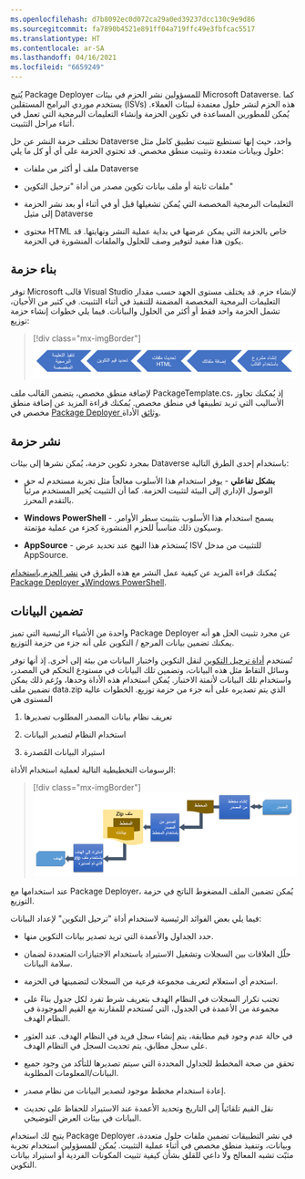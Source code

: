 ```yaml
---
ms.openlocfilehash: d7b8092ec0d072ca29a0ed39237dcc130c9e9d86
ms.sourcegitcommit: fa7890b4521e891ff04a719ffc49e3fbfcac5517
ms.translationtype: HT
ms.contentlocale: ar-SA
ms.lasthandoff: 04/16/2021
ms.locfileid: "6659249"
---
```

يُتيح Package Deployer للمسؤولين نشر الحزم في بيئات Microsoft Dataverse. كما يستخدم موردي البرامج المستقلين (ISVs) هذه الحزم لنشر حلول معتمدة لبيئات العملاء. يُمكن للمطورين المساعدة في تكوين الحزمة وإنشاء التعليمات البرمجية التي تعمل في أثناء مراحل التثبيت.

تختلف حزمة النشر عن حل Dataverse واحد، حيث إنها تستطيع تثبيت تطبيق كامل مثل حلول وبيانات متعددة وتثبيت منطق مخصص. قد تحتوي الحزمة على أي أو كل ما يلي:

-   ملف أو أكثر من ملفات Dataverse

-   ملفات ثابتة أو ملف بيانات تكوين مصدر من أداة "ترحيل التكوين"

-   التعليمات البرمجية المخصصة التي يُمكن تشغيلها قبل أو في أثناء أو بعد نشر الحزمة إلى مثيل Dataverse

-   محتوى HTML خاص بالحزمة التي يمكن عرضها في بداية عملية النشر ونهايتها. قد يكون هذا مفيد لتوفير وصف للحلول والملفات المنشورة في الحزمة.

## <a name="building-a-package"></a>بناء حزمة

توفر Microsoft قالب Visual Studio لإنشاء حزم. قد يختلف مستوى الجهد حسب مقدار التعليمات البرمجية المخصصة المضمنة للتنفيذ في أثناء التثبيت. في كثير من الأحيان، تشمل الحزمة واحد فقط أو أكثر من الحلول والبيانات. فيما يلي خطوات إنشاء حزمة توزيع:

> [!div class="mx-imgBorder"]
> [![خطوات إنشاء حزمة توزيع.](../media/steps.png)](../media/steps.png#lightbox)

لإضافة منطق مخصص، يتضمن القالب ملف PackageTemplate.cs، إذ يُمكنك تجاوز الأساليب التي تريد تطبيقها في منطق مخصص. يُمكنك قراءة المزيد عن إضافة منطق مخصص في [Package Deployer وثائق](https://docs.microsoft.com/power-platform/alm/package-deployer-tool?azure-portal=true##step-5-define-custom-code-for-your-package) الأداة.

## <a name="deploying-a-package"></a>نشر حزمة

بمجرد تكوين حزمة، يُمكن نشرها إلى بيئات Dataverse باستخدام إحدى الطرق التالية:

-   **بشكل تفاعلي** - يوفر استخدام هذا الأسلوب معالجاً مثل تجربة مستخدم له حق الوصول الإداري إلى البيئة لتثبيت الحزمة. كما أن التثبيت يُخبر المستخدم مرئياً بالتقدم المحرز.

-   **Windows PowerShell** - يسمح استخدام هذا الأسلوب بتثبيت سطر الأوامر. وسيكون ذلك مناسباً للحزم المنشورة كجزء من عملية مؤتمتة.

-   **AppSource** - يُستخدَم هذا النهج عند تحديد عرض ISV للتثبيت من مدخل AppSource.

يُمكنك قراءة المزيد عن كيفية عمل النشر مع هذه الطرق في [نشر الحزم باستخدام Package Deployer وWindows PowerShell](https://docs.microsoft.com/power-platform/admin/deploy-packages-using-package-deployer-windows-powershell/?azure-portal=true).

## <a name="including-data"></a>تضمين البيانات

واحدة من الأشياء الرئيسية التي تميز Package Deployer عن مجرد تثبيت الحل هو أنه يمكنك تضمين بيانات المرجع / التكوين على أنه جزء من حزمة التوزيع.

تُستخدم [أداة ترحيل التكوين](https://docs.microsoft.com/power-platform/admin/manage-configuration-data/?azure-portal=true) لنقل التكوين واختبار البيانات من بيئة إلى أخرى. إذ أنها توفر وسائل التقاط مثل هذه البيانات، وتضمين تلك البيانات في مستودع التحكم في المصدر، واستخدام تلك البيانات لأتمتة الاختبار. يُمكن استخدام هذه الأداة وحدها، ورُغم ذلك يمكن تضمين ملف data.zip الذي يتم تصديره على أنه جزء من حزمة توزيع. الخطوات عالية المستوى هي

1.  تعريف نظام بيانات المصدر المطلوب تصديرها

2.  استخدام النظام لتصدير البيانات

3.  استيراد البيانات المُصدرة

الرسومات التخطيطية التالية لعملية استخدام الأداة:

> [!div class="mx-imgBorder"]
> [![رسم تخطيطي لعملية مخطط التكوين من أجل استخدام الأداة.](../media/process.png)](../media/process.png#lightbox)

عند استخدامها مع Package Deployer، يُمكن تضمين الملف المضغوط الناتج في حزمة التوزيع.

فيما يلي بعض الفوائد الرئيسية لاستخدام أداة "ترحيل التكوين" لإعداد البيانات:

-   حدد الجداول والأعمدة التي تريد تصدير بيانات التكوين منها.

-   حلّل العلاقات بين السجلات وتشغيل الاستيراد باستخدام الاجتيازات المتعددة لضمان سلامة البيانات.

-   استخدم أي استعلام لتعريف مجموعة فرعية من السجلات لتضمينها في الحزمة.

-   تجنب تكرار السجلات في النظام الهدف بتعريف شرط تفرد لكل جدول بناءً على مجموعة من الأعمدة في الجدول، التي تُستخدم للمقارنة مع القيم الموجودة في النظام الهدف.

-   في حالة عدم وجود قيم مطابقة، يتم إنشاء سجل فريد في النظام الهدف. عند العثور على سجل مطابق، يتم تحديث السجل في النظام الهدف.

-   تحقق من صحة المخطط للجداول المحددة التي سيتم تصديرها للتأكد من وجود جميع البيانات/المعلومات المطلوبة.

-   إعادة استخدام مخطط موجود لتصدير البيانات من نظام مصدر.

-   نقل القيم تلقائياً إلى التاريخ وتحديد الأعمدة عند الاستيراد للحفاظ على تحديث البيانات في بيئات العرض التوضيحي.

يتيح لك استخدام Package Deployer في نشر التطبيقات تضمين ملفات حلول متعددة، وبيانات، وتنفيذ منطق مخصص في أثناء عملية التثبيت. يُمكن للمسؤولين استخدام تجربة مثبّت تشبه المعالج ولا داعي للقلق بشأن كيفية تثبيت المكونات الفردية أو استيراد بيانات التكوين.
